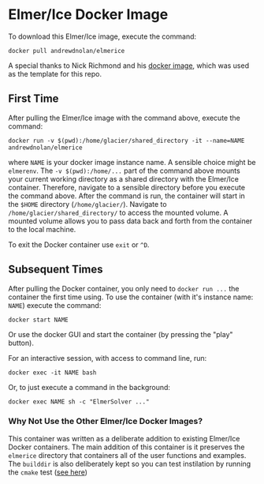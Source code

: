 # Elmer/Ice Docker Image

To download this Elmer/Ice image, execute the command:   
```{bash}
docker pull andrewdnolan/elmerice
```  
A special thanks to Nick Richmond and his [docker image](https://hub.docker.com/r/nwrichmond/elmerice), which was used as the template for this repo.  

## First Time

After pulling the Elmer/Ice image with the command above, execute the command:  
```{bash}
docker run -v $(pwd):/home/glacier/shared_directory -it --name=NAME andrewdnolan/elmerice  
```
where `NAME` is your docker image instance name. A sensible choice might be `elmerenv`. The `-v $(pwd):/home/...` part of the command above mounts your current working directory as a shared directory with the Elmer/Ice container. Therefore, navigate to a sensible directory before you execute the command above. After the command is run, the container will start in the `$HOME` directory (`/home/glacier/`). Navigate to `/home/glacier/shared_directory/` to access the mounted volume. A mounted volume allows you to pass data back and forth from the container to the local machine.

To exit the Docker container use `exit` or `^D`.

## Subsequent Times
After pulling the Docker container, you only need to `docker run ...` the container the first time using. To use the container (with it's instance name: `NAME`) execute the command:

```{bash}
docker start NAME
```
Or use the docker GUI and start the container (by pressing the "play" button).

For an interactive session, with access to command line, run:
```{bash}
docker exec -it NAME bash
```

Or, to just execute a command in the background:
```{bash}
docker exec NAME sh -c "ElmerSolver ..."
```

### Why Not Use the Other Elmer/Ice Docker Images?   
This container was written as a deliberate addition to existing Elmer/Ice Docker containers. The main addition of this container is it preserves the `elmerice` directory that containers all of the user functions and examples. The `builddir` is also deliberately kept so you can test instilation by running the `cmake` test ([see here](http://elmerfem.org/elmerice/wiki/doku.php?id=compilation:tests))
